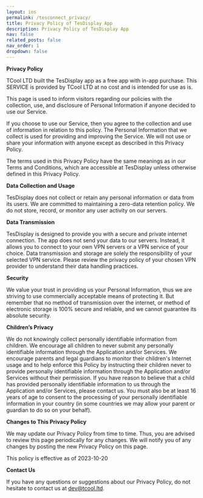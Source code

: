 ```yaml
---
layout: ios
permalink: /tesconnect_privacy/
title: Privacy Policy of TesDisplay App
description: Privacy Policy of TesDisplay App
nav: false
related_posts: false
nav_order: 1
dropdown: false
---
```

<!-- _pages/privacy.md -->

**Privacy Policy**

TCool LTD built the TesDisplay app as a free app with in-app purchase. This SERVICE is provided by TCool LTD at no cost and is intended for use as is.

This page is used to inform visitors regarding our policies with the collection, use, and disclosure of Personal Information if anyone decided to use our Service.

If you choose to use our Service, then you agree to the collection and use of information in relation to this policy. The Personal Information that we collect is used for providing and improving the Service. We will not use or share your information with anyone except as described in this Privacy Policy.

The terms used in this Privacy Policy have the same meanings as in our Terms and Conditions, which are accessible at TesDisplay unless otherwise defined in this Privacy Policy.

**Data Collection and Usage**

TesDisplay does not collect or retain any personal information or data from its users. We are committed to maintaining a zero-data retention policy. We do not store, record, or monitor any user activity on our servers.

**Data Transmission**

TesDisplay is designed to provide you with a secure and private internet connection. The app does not send your data to our servers. Instead, it allows you to connect to your own VPN servers or a VPN service of your choice. Data transmission and storage are solely the responsibility of your selected VPN service. Please review the privacy policy of your chosen VPN provider to understand their data handling practices.

**Security**

We value your trust in providing us your Personal Information, thus we are striving to use commercially acceptable means of protecting it. But remember that no method of transmission over the internet, or method of electronic storage is 100% secure and reliable, and we cannot guarantee its absolute security.

**Children’s Privacy**

We do not knowingly collect personally identifiable information from children. We encourage all children to never submit any personally identifiable information through the Application and/or Services. We encourage parents and legal guardians to monitor their children's Internet usage and to help enforce this Policy by instructing their children never to provide personally identifiable information through the Application and/or Services without their permission. If you have reason to believe that a child has provided personally identifiable information to us through the Application and/or Services, please contact us. You must also be at least 16 years of age to consent to the processing of your personally identifiable information in your country (in some countries we may allow your parent or guardian to do so on your behalf).

**Changes to This Privacy Policy**

We may update our Privacy Policy from time to time. Thus, you are advised to review this page periodically for any changes. We will notify you of any changes by posting the new Privacy Policy on this page.

This policy is effective as of 2023-10-20

**Contact Us**

If you have any questions or suggestions about our Privacy Policy, do not hesitate to contact us at dev@tcool.ltd.
